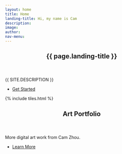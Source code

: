 ```yaml
---
layout: home
title: Home
landing-title: Hi, my name is Cam
description: 
image: 
author: 
nav-menu: 
---
```


<!-- Banner -->
<section id="banner" class="major">
	<div class="inner">
		<header class="major">
			<h1>{{ page.landing-title }}</h1>
		</header>
		<div class="content">
			<p style="text-transform: uppercase;">{{ site.description }}</p>
			<ul class="actions">
				<li><a href="#one" class="button next scrolly">Get Started</a></li>
			</ul>
		</div>
	</div>
</section>

<!-- Main -->
<div id="main">

<!-- One -->
{% include tiles.html %}

<!-- Two -->
<section id="two">
	<div class="inner">
		<header class="major">
			<h2>Art Portfolio</h2>
		</header>
		<p>More digital art work from Cam Zhou.</p>
		<ul class="actions">
			<li><a href="http://wzhou8.wixsite.com/camzhou" class="button next">Learn More</a></li>
		</ul>
	</div>
</section>

</div>

